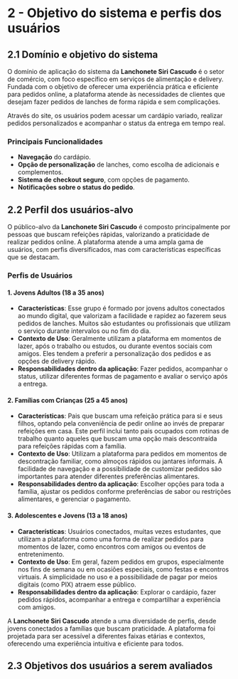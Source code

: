 # 2 - Objetivo do sistema e perfis dos usuários

## 2.1 Domínio e objetivo do sistema

O domínio de aplicação do sistema da **Lanchonete Siri Cascudo** é o setor de comércio, com foco específico em serviços de alimentação e delivery. Fundada com o objetivo de oferecer uma experiência prática e eficiente para pedidos online, a plataforma atende às necessidades de clientes que desejam fazer pedidos de lanches de forma rápida e sem complicações.

Através do site, os usuários podem acessar um cardápio variado, realizar pedidos personalizados e acompanhar o status da entrega em tempo real.

### Principais Funcionalidades

- **Navegação** do cardápio.
- **Opção de personalização** de lanches, como escolha de adicionais e complementos.
- **Sistema de checkout seguro**, com opções de pagamento.
- **Notificações sobre o status do pedido**.

## 2.2 Perfil dos usuários-alvo

O público-alvo da **Lanchonete Siri Cascudo** é composto principalmente por pessoas que buscam refeições rápidas, valorizando a praticidade de realizar pedidos online. A plataforma atende a uma ampla gama de usuários, com perfis diversificados, mas com características específicas que se destacam.

### Perfis de Usuários

#### 1. **Jovens Adultos (18 a 35 anos)**
- **Características**: Esse grupo é formado por jovens adultos conectados ao mundo digital, que valorizam a facilidade e rapidez ao fazerem seus pedidos de lanches. Muitos são estudantes ou profissionais que utilizam o serviço durante intervalos ou no fim do dia.
- **Contexto de Uso**: Geralmente utilizam a plataforma em momentos de lazer, após o trabalho ou estudos, ou durante eventos sociais com amigos. Eles tendem a preferir a personalização dos pedidos e as opções de delivery rápido.
- **Responsabilidades dentro da aplicação**: Fazer pedidos, acompanhar o status, utilizar diferentes formas de pagamento e avaliar o serviço após a entrega.

#### 2. **Famílias com Crianças (25 a 45 anos)**
- **Características**: Pais que buscam uma refeição prática para si e seus filhos, optando pela conveniência de pedir online ao invés de preparar refeições em casa. Este perfil inclui tanto pais ocupados com rotinas de trabalho quanto aqueles que buscam uma opção mais descontraída para refeições rápidas com a família.
- **Contexto de Uso**: Utilizam a plataforma para pedidos em momentos de descontração familiar, como almoços rápidos ou jantares informais. A facilidade de navegação e a possibilidade de customizar pedidos são importantes para atender diferentes preferências alimentares.
- **Responsabilidades dentro da aplicação**: Escolher opções para toda a família, ajustar os pedidos conforme preferências de sabor ou restrições alimentares, e gerenciar o pagamento.

#### 3. **Adolescentes e Jovens (13 a 18 anos)**
- **Características**: Usuários conectados, muitas vezes estudantes, que utilizam a plataforma como uma forma de realizar pedidos para momentos de lazer, como encontros com amigos ou eventos de entretenimento.
- **Contexto de Uso**: Em geral, fazem pedidos em grupos, especialmente nos fins de semana ou em ocasiões especiais, como festas e encontros virtuais. A simplicidade no uso e a possibilidade de pagar por meios digitais (como PIX) atraem esse público.
- **Responsabilidades dentro da aplicação**: Explorar o cardápio, fazer pedidos rápidos, acompanhar a entrega e compartilhar a experiência com amigos.

A **Lanchonete Siri Cascudo** atende a uma diversidade de perfis, desde jovens conectados a famílias que buscam praticidade. A plataforma foi projetada para ser acessível a diferentes faixas etárias e contextos, oferecendo uma experiência intuitiva e eficiente para todos.


## 2.3 Objetivos dos usuários a serem avaliados
 
